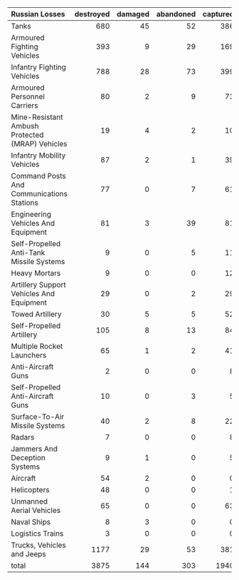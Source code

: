 | Russian Losses                                   |   destroyed |   damaged |   abandoned |   captured |   total |
|:-------------------------------------------------|------------:|----------:|------------:|-----------:|--------:|
| Tanks                                            |         680 |        45 |          52 |        386 |    1163 |
| Armoured Fighting Vehicles                       |         393 |         9 |          29 |        169 |     600 |
| Infantry Fighting Vehicles                       |         788 |        28 |          73 |        399 |    1288 |
| Armoured Personnel Carriers                      |          80 |         2 |           9 |         73 |     164 |
| Mine-Resistant Ambush Protected  (MRAP) Vehicles |          19 |         4 |           2 |         10 |      35 |
| Infantry Mobility Vehicles                       |          87 |         2 |           1 |         39 |     129 |
| Command Posts And Communications Stations        |          77 |         0 |           7 |         61 |     145 |
| Engineering Vehicles And Equipment               |          81 |         3 |          39 |         81 |     204 |
| Self-Propelled Anti-Tank Missile Systems         |           9 |         0 |           5 |         11 |      25 |
| Heavy Mortars                                    |           9 |         0 |           0 |         12 |      21 |
| Artillery Support Vehicles And Equipment         |          29 |         0 |           2 |         29 |      60 |
| Towed Artillery                                  |          30 |         5 |           5 |         52 |      92 |
| Self-Propelled Artillery                         |         105 |         8 |          13 |         84 |     210 |
| Multiple Rocket Launchers                        |          65 |         1 |           2 |         41 |     109 |
| Anti-Aircraft Guns                               |           2 |         0 |           0 |          8 |      10 |
| Self-Propelled Anti-Aircraft Guns                |          10 |         0 |           3 |          5 |      18 |
| Surface-To-Air Missile Systems                   |          40 |         2 |           8 |         22 |      72 |
| Radars                                           |           7 |         0 |           0 |          8 |      15 |
| Jammers And Deception Systems                    |           9 |         1 |           0 |          5 |      15 |
| Aircraft                                         |          54 |         2 |           0 |          0 |      56 |
| Helicopters                                      |          48 |         0 |           0 |          1 |      49 |
| Unmanned Aerial Vehicles                         |          65 |         0 |           0 |         63 |     128 |
| Naval Ships                                      |           8 |         3 |           0 |          0 |      11 |
| Logistics Trains                                 |           3 |         0 |           0 |          0 |       3 |
| Trucks, Vehicles and Jeeps                       |        1177 |        29 |          53 |        381 |    1640 |
| total                                            |        3875 |       144 |         303 |       1940 |    6262 |